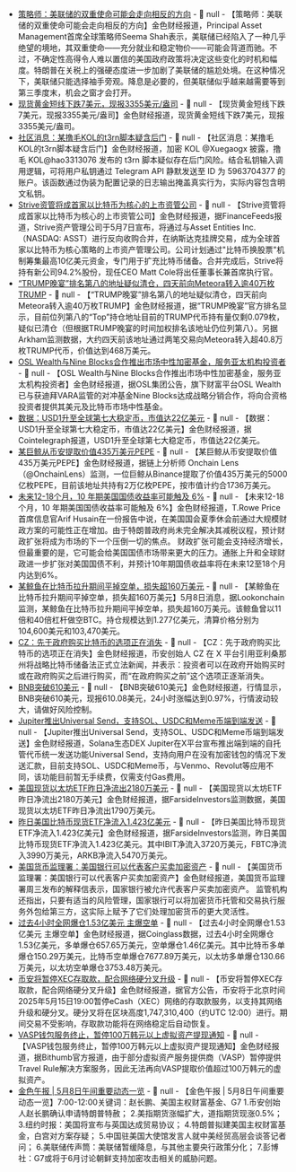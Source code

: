 - [策略师：美联储的双重使命可能会走向相反的方向]() - 📰 null - 【策略师：美联储的双重使命可能会走向相反的方向】金色财经报道，Principal Asset Management首席全球策略师Seema Shah表示，美联储已经陷入了一种几乎绝望的境地，其双重使命——充分就业和稳定物价——可能会背道而驰。不过，不确定性高得令人难以置信的美国政府政策将决定这些变化的时机和幅度。特朗普在关税上的强硬态度进一步加剧了美联储的尴尬处境。在这种情况下，美联储只能选择袖手旁观。降息是必要的，但美联储似乎越来越需要等到第三季度末，机会之窗才会打开。
- [现货黄金短线下跌7美元，现报3355美元/盎司]() - 📰 null - 【现货黄金短线下跌7美元，现报3355美元/盎司】金色财经报道，现货黄金短线下跌7美元，现报3355美元/盎司。
- [社区消息：某撸毛KOL的t3rn脚本疑含后门](https://x.com/Xuegaogx/status/1920337436812677280) - 📰 null - 【社区消息：某撸毛KOL的t3rn脚本疑含后门】金色财经报道，加密 KOL @Xuegaogx 披露，撸毛 KOL@hao3313076 发布的 t3rn 脚本疑似存在后门风险。结合私钥输入调用逻辑，可将用户私钥通过 Telegram API 静默发送至 ID 为 5963704377 的账户。该函数通过伪装为配置记录的日志输出掩盖真实行为，实际内容包含明文私钥。
- [Strive资管将成首家以比特币为核心的上市资管公司](https://financefeeds.com/strive-asset-management-to-become-first-publicly-traded-bitcoin-focused-asset-manager/) - 📰 null - 【Strive资管将成首家以比特币为核心的上市资管公司】金色财经报道，据FinanceFeeds报道，Strive资产管理公司于5月7日宣布，将通过与Asset Entities Inc.（NASDAQ: ASST）进行反向收购合并，在纳斯达克挂牌交易，成为全球首家以比特币为核心策略的上市资产管理公司。公司计划通过"比特币换股票"机制筹集最高10亿美元资金，专门用于扩充比特币储备。合并完成后，Strive将持有新公司94.2%股份，现任CEO Matt Cole将出任董事长兼首席执行官。
- [“TRUMP晚宴”排名第八的地址疑似清仓，四天前向Meteora转入逾40万枚TRUMP](https://intel.arkm.com/explorer/address/7X6Vun2miUm6Hxy6QyL124wmkLn3QjWaPRGhiRvCcShS) - 📰 null - 【“TRUMP晚宴”排名第八的地址疑似清仓，四天前向Meteora转入逾40万枚TRUMP】金色财经报道，据“TRUMP晚宴”官方排名显示，目前位列第八的“Top”持仓地址目前的TRUMP代币持有量仅剩0.079枚，疑似已清仓（但根据TRUMP晚宴的时间加权排名该地址仍位列第八）。另据Arkham监测数据，大约四天前该地址通过两笔交易向Meteora转入超40.8万枚TRUMP代币，价值达到468万美元。
- [OSL Wealth与Nine Blocks合作推出市场中性加密基金，服务亚太机构投资者](https://www.osl.com/hk-Hans/press-release/osl-wealth-partners-nine-blocks-crypto-market-neutral-strategies/) - 📰 null - 【OSL Wealth与Nine Blocks合作推出市场中性加密基金，服务亚太机构投资者】金色财经报道，据OSL集团公告，旗下财富平台OSL Wealth已与获迪拜VARA监管的对冲基金Nine Blocks达成战略分销合作，将向合资格投资者提供其美元及比特币市场中性基金。
- [数据：USD1升至全球第七大稳定币，市值达22亿美元]() - 📰 null - 【数据：USD1升至全球第七大稳定币，市值达22亿美元】金色财经报道，据Cointelegraph报道，USD1升至全球第七大稳定币，市值达22亿美元。
- [某巨鲸从币安提取价值435万美元PEPE](https://x.com/OnchainLens/status/1920351180276084859) - 📰 null - 【某巨鲸从币安提取价值435万美元PEPE】金色财经报道，据链上分析师 Onchain Lens（@OnchainLens）监测，一位巨鲸从Binance提取了价值435万美元的5000亿枚PEPE，目前该地址共持有2万亿枚PEPE，按市值计约合1736万美元。
- [未来12-18个月，10 年期美国国债收益率可能触及 6%]() - 📰 null - 【未来12-18个月，10 年期美国国债收益率可能触及 6%】金色财经报道，T.Rowe Price首席信息官Arif Husain在一份报告中说，在美国国会夏季休会前通过大规模财政方案的可能性正在增加。由于特朗普政府尚未完全解决其减税议程，预计财政扩张将成为市场的下一个压倒一切的焦点。 
财政扩张可能会支持经济增长，但最重要的是，它可能会给美国国债市场带来更大的压力。通胀上升和全球财政进一步扩张对美国国债不利，并预计10年期国债收益率将在未来12至18个月内达到6%。
- [某鲸鱼在比特币拉升期间平掉空单，损失超160万美元](https://x.com/lookonchain/status/1920350056324165895) - 📰 null - 【某鲸鱼在比特币拉升期间平掉空单，损失超160万美元】5月8日消息，据Lookonchain监测，某鲸鱼在比特币拉升期间平掉空单，损失超160万美元。该鲸鱼曾以11倍和40倍杠杆做空BTC。持仓规模达到1.277亿美元，清算价格分别为104,600美元和103,470美元。
- [CZ：先于政府购买比特币的选项正在消失](https://x.com/cz_binance/status/1920346373053964689) - 📰 null - 【CZ：先于政府购买比特币的选项正在消失】金色财经报道，币安创始人 CZ 在 X 平台引用亚利桑那州将战略比特币储备法正式立法新闻，并表示：投资者可以在政府开始购买时或在政府购买之后进行购买，而“在政府购买之前”这个选项正逐渐消失。
- [BNB突破610美元]() - 📰 null - 【BNB突破610美元】金色财经报道，行情显示，BNB突破610美元，现报610.08美元，24小时涨幅达到0.97%，行情波动较大，请做好风险控制。
- [Jupiter推出Universal Send，支持SOL、USDC和Meme币端到端发送](https://x.com/JupiterExchange/status/1920144475961078225) - 📰 null - 【Jupiter推出Universal Send，支持SOL、USDC和Meme币端到端发送】金色财经报道，Solana生态DEX Jupiter在X平台宣布推出端到端的自托管代币统一发送功能Universal Send，支持向用户在没有加密钱包的情况下发送汇款，目前支持SOL、USDC和Meme币，与Venmo、Revolut等应用不同，该功能目前暂无手续费，仅需支付Gas费用。
- [美国现货以太坊ETF昨日净流出2180万美元]() - 📰 null - 【美国现货以太坊ETF昨日净流出2180万美元】金色财经报道，据FarsideInvestors监测数据，美国现货以太坊ETF昨日净流出1790万美元。
- [昨日美国比特币现货ETF净流入1.423亿美元]() - 📰 null - 【昨日美国比特币现货ETF净流入1.423亿美元】金色财经报道，据FarsideInvestors监测，昨日美国比特币现货ETF净流入1.423亿美元。其中IBIT净流入3720万美元，FBTC净流入3990万美元，ARKB净流入5470万美元。
- [美国货币监理署：美国银行可以代表客户买卖加密资产](https://www.theblock.co/post/353569/banks-can-buy-sell-customers-crypto-assets-occ-says?utm_source=twitter&utm_medium=social) - 📰 null - 【美国货币监理署：美国银行可以代表客户买卖加密资产】金色财经报道，美国货币监理署周三发布的解释信表示，国家银行被允许代表客户买卖加密资产。 
监管机构还指出，只要有适当的风险管理，国家银行可以将加密货币托管和交易执行服务外包给第三方，这实际上赋予了它们处理加密货币的更大灵活性。
- [过去4小时全网爆仓1.53亿美元 主爆空单]() - 📰 null - 【过去4小时全网爆仓1.53亿美元 主爆空单】金色财经报道，据Coinglass数据，过去4小时全网爆仓1.53亿美元，多单爆仓657.65万美元，空单爆仓1.46亿美元。其中比特币多单爆仓150.29万美元，比特币空单爆仓7677.89万美元，以太坊多单爆仓130.66万美元，以太坊空单爆仓3753.48万美元。
- [币安将暂停XEC存取款，配合网络硬分叉升级](https://www.binance.com/en/support/announcement/detail/d22e3beee0b94c6b82d365d67b1268bd) - 📰 null - 【币安将暂停XEC存取款，配合网络硬分叉升级】金色财经报道，据官方公告，币安将于北京时间2025年5月15日19:00暂停eCash（XEC）网络的存取款服务，以支持其网络升级和硬分叉。硬分叉将在区块高度1,747,310,400（约UTC 12:00）进行。期间交易不受影响，存取款功能将在网络稳定后自动恢复。
- [VASP钱包服务终止，暂停100万韩元以上虚拟资产提现通知]() - 📰 null - 【VASP钱包服务终止，暂停100万韩元以上虚拟资产提现通知】金色财经报道，据Bithumb官方报道，由于部分虚拟资产服务提供商（VASP）暂停提供Travel Rule解决方案服务，因此无法再向VASP提取价值超过100万韩元的虚拟资产。
- [金色午报 | 5月8日午间重要动态一览]() - 📰 null - 【金色午报 | 5月8日午间重要动态一览】7:00-12:00关键词：赵长鹏、美国主权财富基金、G7 
1.币安创始人赵长鹏确认申请特朗普特赦； 
2.美指期货涨幅扩大，道指期货现涨0.5%； 
3.纽约时报：美国将宣布与英国达成贸易协议； 
4.特朗普拟建美国主权财富基金，白宫对方案存疑； 
5.中国驻美国大使馆发言人就中美经贸高层会谈答记者问； 
6.美联储传声筒：美联储暂缓降息，与其他主要央行政策分化； 
7.彭博社：G7或将于6月讨论朝鲜支持加密攻击相关的威胁问题。
